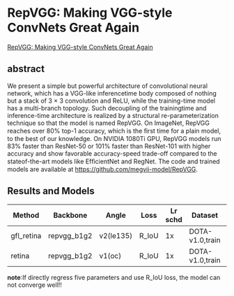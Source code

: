# RepVGG: Making VGG-style ConvNets Great Again

[RepVGG: Making VGG-style ConvNets Great Again](https://ieeexplore.ieee.org/document/9577516/)

## abstract

We present a simple but powerful architecture of convolutional neural network, which has a VGG-like inferencetime body composed of nothing but a stack of 3 × 3 convolution and ReLU, while the training-time model has a multi-branch topology. Such decoupling of the trainingtime and inference-time architecture is realized by a structural re-parameterization technique so that the model is named RepVGG. On ImageNet, RepVGG reaches over 80% top-1 accuracy, which is the ﬁrst time for a plain model, to the best of our knowledge. On NVIDIA 1080Ti GPU, RepVGG models run 83% faster than ResNet-50 or 101% faster than ResNet-101 with higher accuracy and show favorable accuracy-speed trade-off compared to the stateof-the-art models like EfﬁcientNet and RegNet. The code and trained models are available at https://github.com/megvii-model/RepVGG.

## Results and Models

| Method     | Backbone    | Angle     | Loss  | Lr schd | Dataset         | preprocess    | optimizer | $AP_{0.5}$ | $AP_{0.75}$ | $mAP$ |
| ---------- | ----------- | --------- | ----- | ------- | --------------- | ------------- | :-------: | ---------- | ----------- | ----- |
| gfl_retina | repvgg_b1g2 | v2(le135) | R_IoU | 1x      | DOTA-v1.0,train | 1024x1024,512 |    SGD    | 70.95      | 40.28       | 40.53 |
| retina     | repvgg_b1g2 | v1(oc)    | R_IoU | 1x      | DOTA-v1.0,train | 1024x1024,512 |    SGD    | 39.08      | 20.01       | 21.21 |

**note**:If directly regress five parameters and use R_IoU loss, the model can not converge well!!